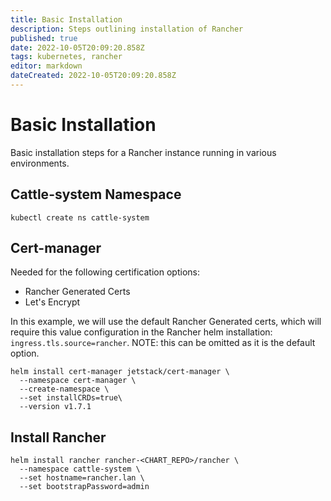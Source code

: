 ```yaml
---
title: Basic Installation
description: Steps outlining installation of Rancher
published: true
date: 2022-10-05T20:09:20.858Z
tags: kubernetes, rancher
editor: markdown
dateCreated: 2022-10-05T20:09:20.858Z
---
```


# Basic Installation

Basic installation steps for a Rancher instance running in various environments. 

## Cattle-system Namespace

```
kubectl create ns cattle-system
```

## Cert-manager

Needed for the following certification options:
- Rancher Generated Certs
- Let's Encrypt

In this example, we will use the default Rancher Generated certs, which will require this value configuration in the Rancher helm installation: `ingress.tls.source=rancher`. NOTE: this can be omitted as it is the default option.

```
helm install cert-manager jetstack/cert-manager \
  --namespace cert-manager \
  --create-namespace \
  --set installCRDs=true\
  --version v1.7.1
```

## Install Rancher

```
helm install rancher rancher-<CHART_REPO>/rancher \
  --namespace cattle-system \
  --set hostname=rancher.lan \
  --set bootstrapPassword=admin
```